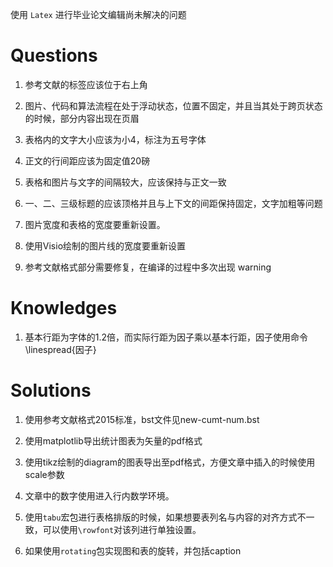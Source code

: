 使用 `Latex` 进行毕业论文编辑尚未解决的问题 

# Questions

1. 参考文献的标签应该位于右上角

2. 图片、代码和算法流程在处于浮动状态，位置不固定，并且当其处于跨页状态的时候，部分内容出现在页眉

3. 表格内的文字大小应该为小4，标注为五号字体

4. 正文的行间距应该为固定值20磅

5. 表格和图片与文字的间隔较大，应该保持与正文一致

6. 一、二、三级标题的应该顶格并且与上下文的间距保持固定，文字加粗等问题

7. 图片宽度和表格的宽度要重新设置。

8. 使用Visio绘制的图片线的宽度要重新设置

9. 参考文献格式部分需要修复，在编译的过程中多次出现 warning

# Knowledges

1. 基本行距为字体的1.2倍，而实际行距为因子乘以基本行距，因子使用命令 \linespread{因子}

# Solutions

1. 使用参考文献格式2015标准，bst文件见new-cumt-num.bst

2. 使用matplotlib导出统计图表为矢量的pdf格式

3. 使用tikz绘制的diagram的图表导出至pdf格式，方便文章中插入的时候使用scale参数

4. 文章中的数字使用进入行内数学环境。

5. 使用`tabu`宏包进行表格排版的时候，如果想要表列名与内容的对齐方式不一致，可以使用`\rowfont`对该列进行单独设置。

6. 如果使用`rotating`包实现图和表的旋转，并包括caption

